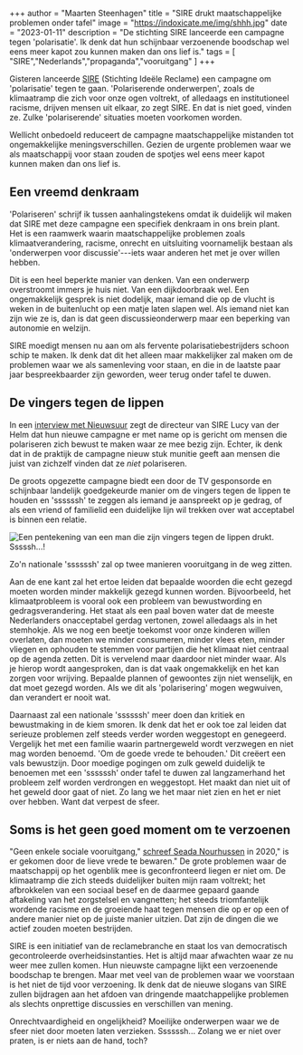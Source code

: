 +++
author = "Maarten Steenhagen"
title = "SIRE drukt maatschappelijke problemen onder tafel"
image = "https://indoxicate.me/img/shhh.jpg"
date = "2023-01-11"
description = "De stichting SIRE lanceerde een campagne tegen 'polarisatie'. Ik denk dat hun schijnbaar verzoenende boodschap wel eens meer kapot zou kunnen maken dan ons lief is."
tags = [
    "SIRE","Nederlands","propaganda","vooruitgang"
]
+++


Gisteren lanceerde [SIRE](https://sire.nl) (Stichting Ideële Reclame) een campagne om 'polarisatie' tegen te gaan. 'Polariserende onderwerpen', zoals de klimaatramp die zich voor onze ogen voltrekt, of alledaags en institutioneel racisme, drijven mensen uit elkaar, zo zegt SIRE. En dat is niet goed, vinden ze. Zulke 'polariserende' situaties moeten voorkomen worden. 

Wellicht onbedoeld reduceert de campagne maatschappelijke mistanden tot ongemakkelijke meningsverschillen. Gezien de urgente problemen waar we als maatschappij voor staan zouden de spotjes wel eens meer kapot kunnen maken dan ons lief is.

## Een vreemd denkraam

'Polariseren' schrijf ik tussen aanhalingstekens omdat ik duidelijk wil maken dat SIRE met deze campagne een specifiek denkraam in ons brein plant. Het is een raamwerk waarin maatschappelijke problemen zoals klimaatverandering, racisme, onrecht en uitsluiting voornamelijk bestaan als 'onderwerpen voor discussie'---iets waar anderen het met je over willen hebben. 

Dit is een heel beperkte manier van denken. Van een onderwerp overstroomt immers je huis niet. Van een dijkdoorbraak wel. Een ongemakkelijk gesprek is niet dodelijk, maar iemand die op de vlucht is weken in de buitenlucht op een matje laten slapen wel. Als iemand niet kan zijn wie ze is, dan is dat geen discussieonderwerp maar een beperking van autonomie en welzijn. 

SIRE moedigt mensen nu aan om als fervente polarisatiebestrijders schoon schip te maken. Ik denk dat dit het alleen maar makkelijker zal maken om de problemen waar we als samenleving voor staan, en die in de laatste paar jaar bespreekbaarder zijn geworden, weer terug onder tafel te duwen.

## De vingers tegen de lippen

In een [interview met Nieuwsuur](https://twitter.com/Nieuwsuur/status/1612917998872035328) zegt de directeur van SIRE Lucy van der Helm dat hun nieuwe campagne er met name op is gericht om mensen die polariseren zich bewust te maken waar ze mee bezig zijn. Echter, ik denk dat in de praktijk de campagne nieuw stuk munitie geeft aan mensen die juist van zichzelf vinden dat ze _niet_ polariseren. 

De groots opgezette campagne biedt een door de TV gesponsorde en schijnbaar landelijk goedgekeurde manier om de vingers tegen de lippen te houden en 'ssssssh' te zeggen als iemand je aanspreekt op je gedrag, of als een vriend of familielid een duidelijke lijn wil trekken over wat acceptabel is binnen een relatie.

![Een pentekening van een man die zijn vingers tegen de lippen drukt. Sssssh...!](https://indoxicate.me/img/shhh.jpg)

Zo'n nationale 'ssssssh' zal op twee manieren vooruitgang in de weg zitten. 

Aan de ene kant zal het ertoe leiden dat bepaalde woorden die echt gezegd moeten worden minder makkelijk gezegd kunnen worden. Bijvoorbeeld, het klimaatprobleem is vooral ook een probleem van bewustwording en gedragsverandering. Het staat als een paal boven water dat de meeste Nederlanders onacceptabel gerdag vertonen, zowel alledaags als in het stemhokje. Als we nog een beetje toekomst voor onze kinderen willen overlaten, dan moeten we minder consumeren, minder vlees eten, minder vliegen en ophouden te stemmen voor partijen die het klimaat niet centraal op de agenda zetten. Dit is vervelend maar daardoor niet minder waar. Als je hierop wordt aangesproken, dan is dat vaak ongemakkelijk en het kan zorgen voor wrijving. Bepaalde plannen of gewoontes zijn niet wenselijk, en dat moet gezegd worden. Als we dit als 'polarisering' mogen wegwuiven, dan verandert er nooit wat.  

Daarnaast zal een nationale 'ssssssh' meer doen dan kritiek en bewustmaking in de kiem smoren. Ik denk dat het er ook toe zal leiden dat serieuze problemen zelf steeds verder worden weggestopt en genegeerd. Vergelijk het met een familie waarin partnergeweld wordt verzwegen en niet mag worden benoemd. 'Om de goede vrede te behouden.' Dit creëert een vals bewustzijn. Door moedige pogingen om zulk geweld duidelijk te benoemen met een 'ssssssh' onder tafel te duwen zal langzamerhand het probleem zelf worden verdrongen en weggestopt. Het maakt dan niet uit of het geweld door gaat of niet. Zo lang we het maar niet zien en het er niet over hebben. Want dat verpest de sfeer.

## Soms is het geen goed moment om te verzoenen

"Geen enkele sociale vooruitgang," [schreef Seada Nourhussen](https://www.oneworld.nl/personen/seada-nourhussen/) in 2020," is er gekomen door de lieve vrede te bewaren." De grote problemen waar de maatschappij op het ogenblik mee is geconfronteerd liegen er niet om. De klimaatramp die zich steeds duidelijker buiten mijn raam voltrekt; het afbrokkelen van een sociaal besef en de daarmee gepaard gaande aftakeling van het zorgstelsel en vangnetten; het steeds triomfantelijk wordende racisme en de groeiende haat tegen mensen die op er op een of andere manier niet op de juiste manier uitzien. Dat zijn de dingen die we actief zouden moeten bestrijden. 

SIRE is een initiatief van de reclamebranche en staat los van democratisch gecontroleerde overheidsinstanties. Het is altijd maar afwachten waar ze nu weer mee zullen komen. Hun nieuwste campagne lijkt een verzoenende boodschap te brengen. Maar met veel van de problemen waar we voorstaan is het niet de tijd voor verzoening. Ik denk dat de nieuwe slogans van SIRE zullen bijdragen aan het afdoen van dringende maatchappelijke problemen als slechts onprettige discussies en verschillen van mening. 

Onrechtvaardigheid en ongelijkheid? Moeilijke onderwerpen waar we de sfeer niet door moeten laten verzieken. Ssssssh... Zolang we er niet over praten, is er niets aan de hand, toch? 


